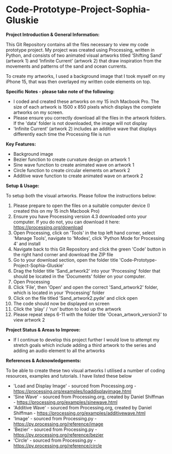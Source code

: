 # Code-Prototype-Project-Sophia-Gluskie

**Project Introduction & General Information:**

This Git Repository contains all the files necessary to view my code prototype project. My project was created using Processing, written in Python, and consists of two animated visual artworks titled ‘Shifting Sand’ (artwork 1) and ‘Infinite Current’ (artwork 2) that draw inspiration from the movements and patterns of the sand and ocean currents. 

To create my artworks, I used a background image that I took myself on my iPhone 15, that was then overlayed my written code elements on top.

**Specific Notes - please take note of the following:**
- I coded and created these artworks on my 15 inch Macbook Pro. The size of each artwork is 1500 x 850 pixels which displays the complete artworks on my screen.
- Please ensure you correctly download all the files in the artwork folders. If the 'data' folder is not downloaded, the image will not display
- 'Infinite Current' (artwork 2) includes an additive wave that displays differently each time the Processing file is run

**Key Features:**
- Background image
- Bezier function to create curvature design on artwork 1
- Sine wave function to create animated wave on artwork 1
- Circle function to create circular elements on artwork 2
- Additive wave function to create animated wave on artwork 2

**Setup & Usage:**

To setup both the visual artworks. Please follow the instructions below:
1. Please prepare to open the files on a suitable computer device (I created this on my 15 inch Macbook Pro)
2. Ensure you have Processing version 4.3 downloaded onto your computer. If you do not, you can download it here: https://processing.org/download
3. Open Processing, click on 'Tools' in the top left hand corner, select 'Manage Tools', navigate to 'Modes', click 'Python Mode for Processing 4' and install
4. Navigate back to this Git Repository and click the green 'Code' button in the right hand corner and download the ZIP file
5. Go to your download section, open the folder title 'Code-Prototype-Project-Sophia-Gluskie'
6. Drag the folder title 'Sand_artwork2' into your 'Processing' folder that should be located in the 'Documents' folder on your computer. 
7. Open Processing
8. Click 'File', then 'Open' and open the correct 'Sand_artwork2' folder, which is located in your 'Processing' folder
9. Click on the file titled 'Sand_artwork2.pyde' and click open
10. The code should now be displayed on screen
11. Click the 'play' / 'run' button to load up the artwork
12. Please repeat steps 6-11 with the folder title 'Ocean_artwork_version3' to view artwork 2

**Project Status & Areas to Improve:**
- If I continue to develop this project further I would love to attempt my stretch goals which include adding a third artwork to the series and adding an audio element to all the artworks

**References & Acknowledgements:**

To be able to create these two visual artworks I utilised a number of coding resources, examples and tutorials. I have listed these below
- 'Load and Display Image' - sourced from Processing.org - https://processing.org/examples/loaddisplayimage.html
- 'Sine Wave' - sourced from Processing.org, created by Daniel Shiffman - https://processing.org/examples/sinewave.html
- 'Additive Wave' - sourced from Processing.org, created by Daniel Shiffman - https://processing.org/examples/additivewave.html
- 'Image' - sourced from Processing.py - https://py.processing.org/reference/image
- 'Bezier' - sourced from Processing.py - https://py.processing.org/reference/bezier
- 'Circle' - sourced from Processing.py - https://py.processing.org/reference/circle
